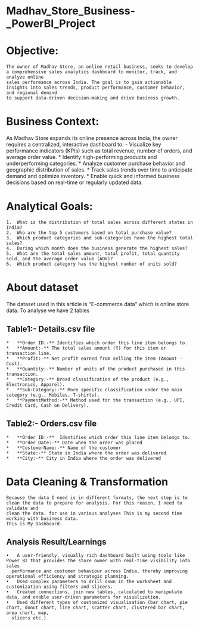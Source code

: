 # Madhav_Store_Business-_PowerBI_Project

# Objective:
    The owner of Madhav Store, an online retail business, seeks to develop a comprehensive sales analytics dashboard to monitor, track, and analyze online 
    sales performance across India. The goal is to gain actionable insights into sales trends, product performance, customer behavior, and regional demand
    to support data-driven decision-making and drive business growth.

# Business Context:
  As Madhav Store expands its online presence across India, the owner requires a centralized, interactive dashboard to:
    -	Visualize key performance indicators (KPIs) such as total revenue, number of orders, and average order value.
    *	Identify high-performing products and underperforming categories.
    *	Analyze customer purchase behavior and geographic distribution of sales.
    *	Track sales trends over time to anticipate demand and optimize inventory.
    *	Enable quick and informed business decisions based on real-time or regularly updated data.

# Analytical Goals:
    1.	What is the distribution of total sales across different states in India?
    2.	Who are the top 5 customers based on total purchase value?
    3.	Which product categories and sub-categories have the highest total sales?
    4.	During which month does the business generate the highest sales?
    5.	What are the total sales amount, total profit, total quantity sold, and the average order value (AOV)?
    6.	Which product category has the highest number of units sold?
   
# About dataset
The dataset used in this article is “E-commerce data” which is online store data. To analyse we have 2 tables 

## Table1:- Details.csv file 
    *	**Order ID:-** Identifies which order this line item belongs to.
    *	**Amount:-** The total sales amount (₹) for this item or transaction line.
    *	**Profit:-** Net profit earned from selling the item (Amount - Cost).
    *	**Quantity:-** Number of units of the product purchased in this transaction.
    *	**Category:-** Broad classification of the product (e.g., Electronics, Apparel).
    *	**Sub-Category:-** More specific classification under the main category (e.g., Mobiles, T-shirts).
    *	**PaymentMethod:-** Method used for the transaction (e.g., UPI, Credit Card, Cash on Delivery).
## Table2:- Orders.csv file 
    *	**Order ID:-**  Identifies which order this line item belongs to.
    *	**Order Date:-** Date when the order was placed
    *	**CustomerName:-** Name of the customer
    *	**State:-** State in India where the order was delivered
    *	**City:-** City in India where the order was delivered

# Data Cleaning & Transformation
    Because the data I need is in different formats, the next step is to clean the data to prepare for analysis. For this reason, I need to validate and 
    clean the data. for use in various analyses This is my second time working with business data.
    This is My Dashboard.
 
## Analysis Result/Learnings
    •	A user-friendly, visually rich dashboard built using tools like Power BI that provides the store owner with real-time visibility into sales
      performance and customer behaviour across India, thereby improving operational efficiency and strategic planning.
    •	Used complex parameters to drill down in the worksheet and customization using filters and slicers.
    •	Created connections, join new tables, calculated to manipulate data, and enable user-driven parameters for visualization.
    •	Used different types of customized visualisation (bar chart, pie chart, donut chart, line chart, scatter chart, clustered bar chart, area chart, map,
      slicers etc.)
